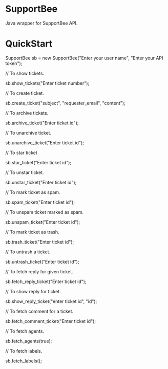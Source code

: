SupportBee
==========

Java wrapper for SupportBee API.

QuickStart
==========

SupportBee sb = new SupportBee("Enter your user name", "Enter your API token");

// To show tickets.

sb.show_tickets("Enter ticket number");

// To create ticket.

sb.create_ticket("subject", "requester_email", "content");

// To archive tickets.

sb.archive_ticket("Enter ticket id");

// To unarchive ticket.

sb.unarchive_ticket("Enter ticket id");

// To star ticket

sb.star_ticket("Enter ticket id");

// To unstar ticket.

sb.unstar_ticket("Enter ticket id");

// To mark ticket as spam.

sb.spam_ticket("Enter ticket id");

// To unspam ticket marked as spam.

sb.unspam_ticket("Enter ticket id");

// To mark ticket as trash.

sb.trash_ticket("Enter ticket id");

// To untrash a ticket.

sb.untrash_ticket("Enter ticket id");

// To fetch reply for given ticket.

sb.fetch_reply_ticket("Enter ticket id");

// To show reply for ticket.

sb.show_reply_ticket("enter ticket id", "id");

// To fetch comment for a ticket.

sb.fetch_comment_ticket("Enter ticket id");

// To fetch agents.

sb.fetch_agents(true);

// To fetch labels.

sb.fetch_labels();










